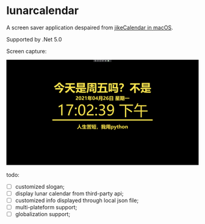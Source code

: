 # lunarcalendar

A screen saver application despaired from [jikeCalendar in macOS](https://github.com/Dawninest/jikeCalendar-macOS).

Supported by .Net 5.0

Screen capture:

![img](saver.png)

todo:

- [ ] customized slogan;
- [ ] display lunar calendar from third-party api;
- [ ] customized info displayed through local json file;
- [ ] multi-plateform support;
- [ ] globalization support;